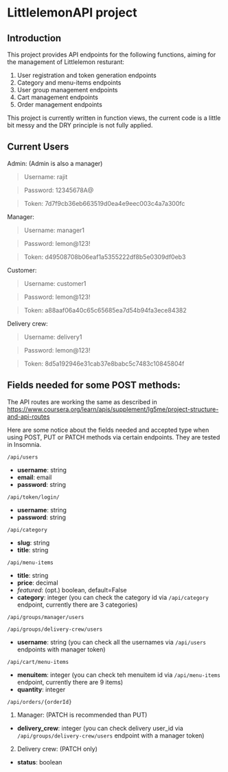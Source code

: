 # LittlelemonAPI project

## Introduction

This project provides API endpoints for the following functions, aiming for the management of Littlelemon resturant:
1. User registration and token generation endpoints
2. Category and menu-items endpoints
3. User group management endpoints
4. Cart management endpoints
5. Order management endpoints

This project is currently written in function views, the current code is a little bit messy and the DRY principle is not fully applied.

## Current Users
Admin: (Admin is also a manager)
>Username: rajit

>Password: 12345678A@

>Token: 7d7f9cb36eb663519d0ea4e9eec003c4a7a300fc

Manager:
>Username: manager1

>Password: lemon@123!

>Token: d49508708b06eaf1a5355222df8b5e0309df0eb3

Customer:
>Username: customer1

>Password: lemon@123!

>Token: a88aaf06a40c65c65685ea7d54b94fa3ece84382

Delivery crew:
>Username: delivery1

>Password: lemon@123!

>Token: 8d5a192946e31cab37e8babc5c7483c10845804f

## Fields needed for some POST methods:
The API routes are working the same as described in https://www.coursera.org/learn/apis/supplement/Ig5me/project-structure-and-api-routes

Here are some notice about the fields needed and accepted type when using POST, PUT or PATCH methods via certain endpoints. They are tested in Insomnia.

```/api/users ```
- **username**: string
- **email**: email
- **password**: string

```/api/token/login/ ```
- **username**: string
- **password**: string

```/api/category```
- **slug**: string
- **title**: string

```/api/menu-items```
- **title**: string
- **price**: decimal
- *featured*: (opt.) boolean, default=False
- **category**: integer (you can check the category id via ```/api/category``` endpoint, currently there are 3 categories)

```/api/groups/manager/users```

```/api/groups/delivery-crew/users```
- **username**: string (you can check all the usernames via ```/api/users ``` endpoints with manager token)

```/api/cart/menu-items```
- **menuitem**: integer (you can check teh menuitem id via ```/api/menu-items``` endpoint, currently there are 9 items)
- **quantity**: integer

```/api/orders/{orderId}```
1. Manager: (PATCH is recommended than PUT)
- **delivery_crew**: integer (you can check delivery user_id via ```/api/groups/delivery-crew/users``` endpoint with a manager token)

2. Delivery crew: (PATCH only)
- **status**: boolean
